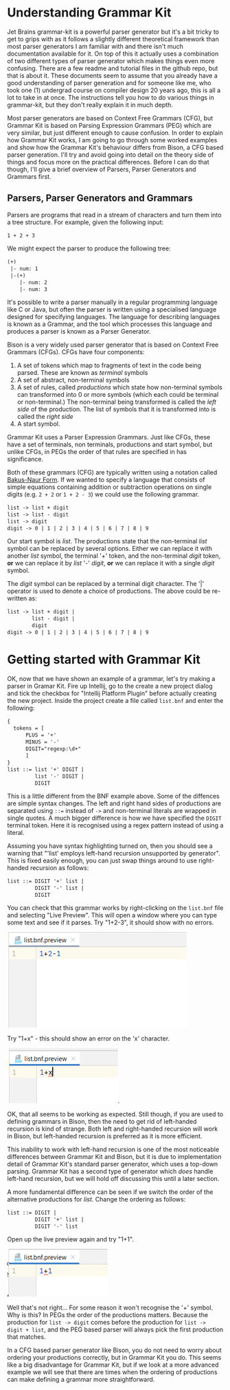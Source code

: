 # Understanding Grammar Kit

Jet Brains grammar-kit is a powerful parser generator but it's a bit tricky to
get to grips with as it follows a slightly different theoretical framework than
most parser generators I am familiar with and there isn't much documentation
available for it. On top of this it actually uses a combination of two
different types of parser generator which makes things even more confusing.
There are a few readme and tutorial files in the github repo, but that is about
it. These documents seem to assume that you already have a good understanding of
parser generation and for someone like me, who took one (1) undergrad course on
compiler design 20 years ago, this is all a lot to take in at once. The
instructions tell you how to do various things in grammar-kit, but they don't
really explain it in much depth.

Most parser generators are based on Context Free Grammars (CFG), but Grammar
Kit is based on Parsing Expression Grammars (PEG) which are very similar, but
just different enough to cause confusion. In order to explain how Grammar Kit
works, I am going to go through some worked examples and show how the Grammar
Kit's behaviour differs from Bison, a CFG based parser generation. I'll try
and avoid going into detail on the theory side of things and focus more on
the practical differences. Before I can do that though, I'll give a brief
overview of Parsers, Parser Generators and Grammars first.

## Parsers, Parser Generators and Grammars

Parsers are programs that read in a stream of characters and turn them into
a tree structure. For example, given the following input:

```
1 + 2 + 3
```
We might expect the parser to produce the following tree:
```
(+)
 |- num: 1
 |-(+)
    |- num: 2
    |- num: 3
```

It's possible to write a parser manually in a regular programming language
like C or Java, but often the parser is written using a specialised language
designed for specifying languages. The language for describing languages is
known as a Grammar, and the tool which processes this language and produces a
parser is known as a Parser Generator.

Bison is a very widely used parser generator that is based on Context Free
Grammars (CFGs). CFGs have four components:
1. A set of tokens which map to fragments of text in the code being parsed.
   These are known as *terminal* symbols
1. A set of abstract, non-terminal symbols
1. A set of rules, called *productions* which state how non-terminal symbols
   can transformed into 0 or more symbols (which each could be terminal or non-terminal.)
   The non-terminal being transformed is called the *left side* of the production.
   The list of symbols that it is transformed into is called the *right side*
1. A start symbol.

Grammar Kit uses a Parser Expression Grammars. Just like CFGs, these have a set
of terminals, non terminals, productions and start symbol, but unlike CFGs, in
PEGs the order of that rules are specified in has significance.

Both of these grammars (CFG) are typically written using a notation called
[Bakus-Naur Form](https://en.wikipedia.org/wiki/Backus%E2%80%93Naur_form). If
we wanted to specify a language that consists of simple equations containing
addition or subtraction operations on single digits (e.g. `2 + 2` or `1 + 2 - 3`)
we could use the following grammar.

```
list -> list + digit 
list -> list - digit 
list -> digit
digit -> 0 | 1 | 2 | 3 | 4 | 5 | 6 | 7 | 8 | 9
```

Our start symbol is *list*. The productions state that the non-terminal *list*
symbol can be replaced by several options. Either we can replace it with
another *list* symbol, the terminal '+' token, and the non-terminal *digit* token,
**or** we can replace it by *list* '-' *digit*, **or** we can replace it with
a single *digit* symbol.

The *digit* symbol can be replaced by a terminal digit character. The '|'
operator is used to denote a choice of productions. The above could be
re-written as:

```
list -> list + digit |
        list - digit |
        digit
digit -> 0 | 1 | 2 | 3 | 4 | 5 | 6 | 7 | 8 | 9
```

# Getting started with Grammar Kit
OK, now that we have shown an example of a grammar, let's try making a
parser in Gramar Kit. Fire up Intellij, go to the create a new project 
dialog and tick the checkbox for "Intellij Platform Plugin" before
actually creating the new project. Inside the project create a file 
called `list.bnf` and enter the following:

```bnf
{
  tokens = [
      PLUS = '+'
      MINUS = '-'
      DIGIT="regexp:\d+"
      ]
}
list ::= list '+' DIGIT |
         list '-' DIGIT |
         DIGIT
```

This is a little different from the BNF example above. Some of the diffences
are simple syntax changes. The left and right hand sides of productions 
are separated using `::=` instead of `->` and non-terminal literals are 
wrapped in single quotes. A much bigger difference is how we have specified
the `DIGIT` terminal token. Here it is recognised using a regex pattern
instead of using a literal.

Assuming you have syntax highlighting turned on, then you should see a 
warning that "'list' employs left-hand recursion unsupported by 
generator". This is fixed easily enough, you can just swap things around
to use right-handed recursion as follows:

```bnf
list ::= DIGIT '+' list |
         DIGIT '-' list |
         DIGIT
```

You can check that this grammar works by right-clicking on the `list.bnf` 
file and selecting "Live Preview". This will open a window where you 
can type some text and see if it parses. Try "1+2-3", it should show with
no errors.

![Correctly parsed equation](list_good_parse.png)

Try "1+x" - this should show an error on the 'x' character.

![Equation parsing error](list_bad_parse.png).

OK, that all seems to be working as expected. Still though, if you are 
used to defining grammars in Bison, then the need to get rid of 
left-handed recursion is kind of strange. Both left and right-handed recursion
will work in Bison, but left-handed recursion is preferred as it is more 
efficient.

This inability to work with left-hand recursion is one of the most 
noticeable differences between Grammar Kit and Bison, but it is due to 
implementation detail of Grammar Kit's standard parser generator, which 
uses a top-down parsing. Grammar Kit has a second type of generator which 
*does* handle left-hand recursion, but we will hold off discussing this until a later
section.

A more fundamental difference can be seen if we switch the order of the
alternative productions for *list*. Change the ordering as follows:

```bnf
list ::= DIGIT |
         DIGIT '+' list |
         DIGIT '-' list
```
Open up the live preview again and try "1+1".

![That's not right.](bad_list_gramar.png)

Well that's not right... For some reason it won't recognise the '+' symbol. Why 
is this? In PEGs the order of the productions matters. Because the production
for `list -> digit` comes before the production for `list -> digit + list`, 
and the PEG based parser will always pick the first production that matches.

In a CFG based parser generator like Bison, you do not need to worry about ordering
your productions correctly, but in Grammar Kit you do. This seems like a big 
disadvantage for Grammar Kit, but if we look at a more advanced example we will 
see that there are times when the ordering of productions can make defining a
grammar more straightforward. 